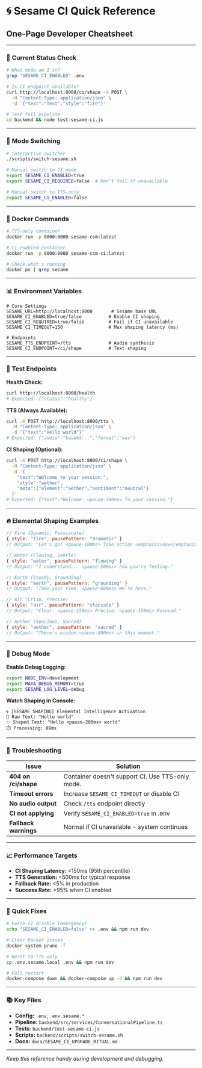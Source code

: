 # 🌀 Sesame CI Quick Reference

## One-Page Developer Cheatsheet

---

### 🎯 **Current Status Check**
```bash
# What mode am I in?
grep "SESAME_CI_ENABLED" .env

# Is CI endpoint available?
curl http://localhost:8000/ci/shape -X POST \
  -H "Content-Type: application/json" \
  -d '{"text":"Test","style":"fire"}'

# Test full pipeline
cd backend && node test-sesame-ci.js
```

---

### 🔄 **Mode Switching**
```bash
# Interactive switcher
./scripts/switch-sesame.sh

# Manual switch to CI mode
export SESAME_CI_ENABLED=true
export SESAME_CI_REQUIRED=false  # Don't fail if unavailable

# Manual switch to TTS-only
export SESAME_CI_ENABLED=false
```

---

### 🐳 **Docker Commands**
```bash
# TTS-only container
docker run -p 8000:8000 sesame-csm:latest

# CI-enabled container  
docker run -p 8000:8000 sesame-csm-ci:latest

# Check what's running
docker ps | grep sesame
```

---

### 📊 **Environment Variables**
```env
# Core Settings
SESAME_URL=http://localhost:8000       # Sesame base URL
SESAME_CI_ENABLED=true/false          # Enable CI shaping
SESAME_CI_REQUIRED=true/false         # Fail if CI unavailable
SESAME_CI_TIMEOUT=150                 # Max shaping latency (ms)

# Endpoints
SESAME_TTS_ENDPOINT=/tts              # Audio synthesis
SESAME_CI_ENDPOINT=/ci/shape          # Text shaping
```

---

### 🧪 **Test Endpoints**

**Health Check:**
```bash
curl http://localhost:8000/health
# Expected: {"status":"healthy"}
```

**TTS (Always Available):**
```bash
curl -X POST http://localhost:8000/tts \
  -H "Content-Type: application/json" \
  -d '{"text":"Hello world"}'
# Expected: {"audio":"base64...","format":"wav"}
```

**CI Shaping (Optional):**
```bash
curl -X POST http://localhost:8000/ci/shape \
  -H "Content-Type: application/json" \
  -d '{
    "text":"Welcome to your session.",
    "style":"aether",
    "meta":{"element":"aether","sentiment":"neutral"}
  }'
# Expected: {"text":"Welcome. <pause-300ms> To your session."}
```

---

### 🔥 **Elemental Shaping Examples**

```javascript
// Fire (Dynamic, Passionate)
{ style: "fire", pausePattern: "dramatic" }
// Output: "Let's go! <pause-100ms> Take action <emphasis>now</emphasis>!"

// Water (Flowing, Gentle)  
{ style: "water", pausePattern: "flowing" }
// Output: "I understand... <pause-500ms> how you're feeling."

// Earth (Steady, Grounding)
{ style: "earth", pausePattern: "grounding" }  
// Output: "Take your time. <pause-600ms> We're here."

// Air (Crisp, Precise)
{ style: "air", pausePattern: "staccato" }
// Output: "Clear. <pause-150ms> Precise. <pause-150ms> Focused."

// Aether (Spacious, Sacred)
{ style: "aether", pausePattern: "sacred" }
// Output: "There's wisdom <pause-800ms> in this moment."
```

---

### 🐛 **Debug Mode**

**Enable Debug Logging:**
```bash
export NODE_ENV=development
export MAYA_DEBUG_MEMORY=true
export SESAME_LOG_LEVEL=debug
```

**Watch Shaping in Console:**
```
🌀 [SESAME SHAPING] Elemental Intelligence Activation
📝 Raw Text: "Hello world"
✨ Shaped Text: "Hello <pause-200ms> world"
⏱️ Processing: 89ms
```

---

### 🚨 **Troubleshooting**

| Issue | Solution |
|-------|----------|
| **404 on /ci/shape** | Container doesn't support CI. Use TTS-only mode. |
| **Timeout errors** | Increase `SESAME_CI_TIMEOUT` or disable CI |
| **No audio output** | Check `/tts` endpoint directly |
| **CI not applying** | Verify `SESAME_CI_ENABLED=true` in .env |
| **Fallback warnings** | Normal if CI unavailable - system continues |

---

### 📈 **Performance Targets**

- **CI Shaping Latency:** <150ms (95th percentile)
- **TTS Generation:** <500ms for typical response
- **Fallback Rate:** <5% in production
- **Success Rate:** >95% when CI enabled

---

### 🔧 **Quick Fixes**

```bash
# Force CI disable (emergency)
echo "SESAME_CI_ENABLED=false" >> .env && npm run dev

# Clear Docker issues
docker system prune -f

# Reset to TTS-only
cp .env.sesame.local .env && npm run dev

# Full restart
docker-compose down && docker-compose up -d && npm run dev
```

---

### 📚 **Key Files**

- **Config:** `.env`, `.env.sesame.*`
- **Pipeline:** `backend/src/services/ConversationalPipeline.ts`
- **Tests:** `backend/test-sesame-ci.js`
- **Scripts:** `backend/scripts/switch-sesame.sh`
- **Docs:** `docs/SESAME_CI_UPGRADE_RITUAL.md`

---

*Keep this reference handy during development and debugging.*
